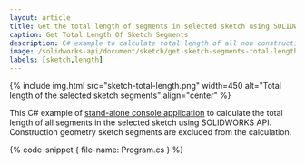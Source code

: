 ```yaml
---
layout: article
title: Get the total length of segments in selected sketch using SOLIDWORKS API
caption: Get Total Length Of Sketch Segments
description: C# example to calculate total length of all non construction geometry sketch segments in the selected sketch using SOLIDWORKS API
image: /solidworks-api/document/sketch/get-sketch-segments-total-length/sketch-total-length.png
labels: [sketch,length]
---
```

{% include img.html src="sketch-total-length.png" width=450 alt="Total length of the selected sketch segments" align="center" %}

This C# example of [stand-alone console application](/solidworks-api/getting-started/stand-alone/) to calculate the total length of all segments in the selected sketch using SOLIDWORKS API. Construction geometry sketch segments are excluded from the calculation.

{% code-snippet { file-name: Program.cs } %}
